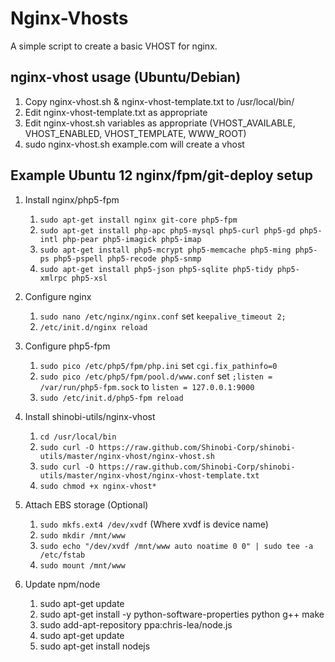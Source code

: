# Nginx-Vhosts
 
A simple script to create a basic VHOST for nginx.
 
## nginx-vhost usage (Ubuntu/Debian)

1. Copy nginx-vhost.sh & nginx-vhost-template.txt to /usr/local/bin/
2. Edit nginx-vhost-template.txt as appropriate
3. Edit nginx-vhost.sh variables as appropriate (VHOST_AVAILABLE, VHOST_ENABLED, VHOST_TEMPLATE, WWW_ROOT)
4. sudo nginx-vhost.sh example.com will create a vhost


## Example Ubuntu 12 nginx/fpm/git-deploy setup

1. Install nginx/php5-fpm
	1. `sudo apt-get install nginx git-core php5-fpm`
	2. `sudo apt-get install php-apc php5-mysql php5-curl php5-gd php5-intl php-pear php5-imagick php5-imap`
	3. `sudo apt-get install php5-mcrypt php5-memcache php5-ming php5-ps php5-pspell php5-recode php5-snmp`
	4. `sudo apt-get install php5-json php5-sqlite php5-tidy php5-xmlrpc php5-xsl`

2. Configure nginx
	1. `sudo nano /etc/nginx/nginx.conf` set `keepalive_timeout 2;`
	2. `/etc/init.d/nginx reload`

3. Configure php5-fpm
	1. `sudo pico /etc/php5/fpm/php.ini` set `cgi.fix_pathinfo=0`
	2. `sudo pico /etc/php5/fpm/pool.d/www.conf` set `;listen = /var/run/php5-fpm.sock` to `listen = 127.0.0.1:9000`
	3. `sudo /etc/init.d/php5-fpm reload`

4. Install shinobi-utils/nginx-vhost
	1. `cd /usr/local/bin`
	2. `sudo curl -O https://raw.github.com/Shinobi-Corp/shinobi-utils/master/nginx-vhost/nginx-vhost.sh`
	3. `sudo curl -O https://raw.github.com/Shinobi-Corp/shinobi-utils/master/nginx-vhost/nginx-vhost-template.txt`
	4. `sudo chmod +x nginx-vhost*`

5. Attach EBS storage (Optional)
	1. `sudo mkfs.ext4 /dev/xvdf` (Where xvdf is device name)
	2. `sudo mkdir /mnt/www`
	3. `sudo echo "/dev/xvdf /mnt/www auto noatime 0 0" | sudo tee -a /etc/fstab`
	4. `sudo mount /mnt/www`

6. Update npm/node
	1. sudo apt-get update
	2. sudo apt-get install -y python-software-properties python g++ make
	3. sudo add-apt-repository ppa:chris-lea/node.js
	4. sudo apt-get update
	5. sudo apt-get install nodejs


